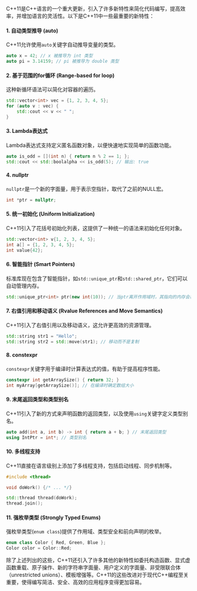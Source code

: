 C++11是C++语言的一个重大更新，引入了许多新特性来简化代码编写，提高效率，并增加语言的灵活性。以下是C++11中一些最重要的新特性：

#### 1. 自动类型推导 (auto)

C++11允许使用`auto`关键字自动推导变量的类型。

```cpp
auto x = 42; // x 被推导为 int 类型
auto pi = 3.14159; // pi 被推导为 double 类型
```

#### 2. 基于范围的for循环 (Range-based for loop)

这种新循环语法可以简化对容器的遍历。

```cpp
std::vector<int> vec = {1, 2, 3, 4, 5};
for (auto v : vec) {
    std::cout << v << " ";
}
```

#### 3. Lambda表达式

Lambda表达式支持定义匿名函数对象，以便快速地实现简单的函数功能。

```cpp
auto is_odd = [](int n) { return n % 2 == 1; };
std::cout << std::boolalpha << is_odd(5); // 输出: true
```

#### 4. nullptr

`nullptr`是一个新的字面量，用于表示空指针，取代了之前的NULL宏。

```cpp
int *ptr = nullptr;
```

#### 5. 统一初始化 (Uniform Initialization)

C++11引入了花括号初始化列表，这提供了一种统一的语法来初始化任何对象。

```cpp
std::vector<int> v{1, 2, 3, 4, 5}; 
int a[] = {1, 2, 3, 4, 5}; 
int value{42}; 
```

#### 6. 智能指针 (Smart Pointers)

标准库现在包含了智能指针，如`std::unique_ptr`和`std::shared_ptr`，它们可以自动管理内存。

```cpp
std::unique_ptr<int> ptr(new int(10)); // 当ptr离开作用域时，其指向的内存会被自动释放
```

#### 7. 右值引用和移动语义 (Rvalue References and Move Semantics)

C++11引入了右值引用以及移动语义，这允许更高效的资源管理。

```cpp
std::string str1 = "Hello";
std::string str2 = std::move(str1); // 移动而不是复制
```

#### 8. constexpr

`constexpr`关键字用于编译时计算表达式的值，有助于提高程序性能。

```cpp
constexpr int getArraySize() { return 32; }
int myArray[getArraySize()]; // 在编译时确定数组大小
```

#### 9. 末尾返回类型和类型别名

C++11引入了新的方式来声明函数的返回类型，以及使用`using`关键字定义类型别名。

```cpp
auto add(int a, int b) -> int { return a + b; } // 末尾返回类型
using IntPtr = int*; // 类型别名
```
#### 10. 多线程支持

C++11直接在语言级别上添加了多线程支持，包括启动线程、同步机制等。

```cpp
#include <thread>

void doWork() {/* ... */}

std::thread thread(doWork);
thread.join();
```

#### 11. 强枚举类型 (Strongly Typed Enums)

强枚举类型(`enum class`)提供了作用域、类型安全和前向声明的枚举。

```cpp
enum class Color { Red, Green, Blue };
Color color = Color::Red;
```

除了上述列出的这些，C++11还引入了许多其他的新特性如委托构造函数、显式虚函数重载、原子操作、新的字符串字面量、用户定义的字面量、非受限联合体（unrestricted unions）、模板增强等。C++11的这些改进对于现代C++编程至关重要，使得编写简洁、安全、高效的应用程序变得更加容易。